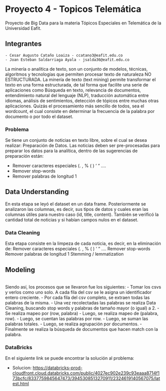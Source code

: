 
# Proyecto 4 - Topicos Telemática
Proyecto de Big Data para la materia Tópicos Especiales en Telemática de la Universidad Eafit.

## Integrantes
```
- Cesar Augusto Cataño Loaiza - ccatano3@eafit.edu.co 
- Joan Esteban Saldarriaga Ayala - jsalda36@eafit.edu.co
```


La minería o analítica de texto, son un conjunto de modelos, técnicas, algoritmos y
tecnologías que permiten procesar texto de naturaleza NO ESTRUCTURADA.
La minería de texto (text mining) permite transformar el texto en una forma
estructurada, de tal forma que facilite una serie de aplicaciones como Búsqueda en
texto, relevancia de documentos, entendimiento natural del lenguaje (NLP), traducción
automática entre idiomas, análisis de sentimientos, detección de tópicos entre muchas
otras aplicaciones.
Quizás el procesamiento más sencillo de todos, sea el wordcount, el cual consiste en
determinar la frecuencia de la palabra por documento o por todo el dataset.

### Problema

Se tiene un conjunto de noticias en texto libre, sobre el cual se desea realizar:
 Preparación de Datos. Las noticias deben ser pre-procesadas para preparar los datos para la analítica, dentro de las sugerencias de preparación están:
  - Remover caracteres especiales (. , % ( ) ‘ “ ….
  - Remover stop-words
  - Remover palabras de longitud 1

## Data Understanding

En esta etapa se leyó el dataset en un data frame. Posteriormente se analizaron las columnas, es decir, sus tipos de datos y cuales eran las columnas útiles para nuestro caso (id, title, content). También se verificó la cantidad total de noticias y si habían campos nulos en el dataset.


### Data Cleaning

Esta etapa consiste en la limpeza de cada noticia, es decir, en la eliminación de:
Remover caracteres especiales (. , % ( ) ‘ “ ….
Remover stop-words
Remover palabras de longitud 1
Stemming / lemmatization


## Modeling

<br/>
Siendo así, los procesos que se llevaron fue los siguientes:
- Tomar los csvs y verlos como uno solo. A cada fila del csv se le asigna un identificador entero creciente.
- Por cada fila del csv completo, se extraen todas las palabras de la misma.
- Una vez recolectadas las palabras se realiza Data Cleaning, buscando stop words y palabras de tamaño mayor (o igual) a 2.
- Se realiza mapeo por (row, palabra)
- Luego, se realiza mapeo de (palabra, row).
- Luego, se cuentan las palabras por row.
- Luego, se suman las palabras totales.
- Luego, se realiza agrupación por documentos.
- Finalmente se realiza la búsqueda de documentos que hacen match con la palabra.



### DataBricks
En el siguiente link se puede encontrar la solución al problema:
- Solucion: https://databricks-prod-cloudfront.cloud.databricks.com/public/4027ec902e239c93eaaa8714f173bcfc/8337759845647473/3945308513270911/2324619140567075/latest.html

